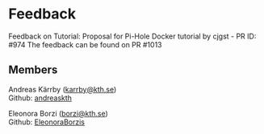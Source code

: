 # Feedback 
Feedback on Tutorial: Proposal for Pi-Hole Docker tutorial by cjgst - PR ID: #974
The feedback can be found on PR #1013
## Members

Andreas Kärrby (karrby@kth.se)  
Github: [andreaskth](https://github.com/andreaskth)

Eleonora Borzi (borzi@kth.se)  
Github: [EleonoraBorzis](https://github.com/EleonoraBorzis)
